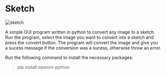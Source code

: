 # Sketch
![sketch](https://user-images.githubusercontent.com/63968451/133851454-c55a9320-3dbf-4f50-b8a9-0ccc162258e7.png)

A simple GUI program written in python to convert any image to a sketch. Run the program, select the image you want to convert into a sketch and press the convert button. The program will convert the image and give you a sucess message if the conversion was a sucess, otherwise throw an error.

Run the following command to install the necessary packages:
> pip install opencv-python
